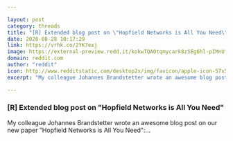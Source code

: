 ```yaml
---

layout: post
category: threads
title: "[R] Extended blog post on \"Hopfield Networks is All You Need\""
date: 2020-08-28 10:17:29
link: https://vrhk.co/2YK7exj
image: https://external-preview.redd.it/kokwTQA0tqmycark8zSEg6hl-pIMnUfUQc65HXNWhDE.jpg?width=1200&height=628.272251309&auto=webp&crop=1200:628.272251309,smart&s=149e56075f8b29e56ca5d87e3fdce22bf67d4255
domain: reddit.com
author: "reddit"
icon: http://www.redditstatic.com/desktop2x/img/favicon/apple-icon-57x57.png
excerpt: "My colleague Johannes Brandstetter wrote an awesome blog post on our new paper \"Hopfield Networks is All You Need\":..."

---
```


### [R] Extended blog post on "Hopfield Networks is All You Need"

My colleague Johannes Brandstetter wrote an awesome blog post on our new paper "Hopfield Networks is All You Need":...